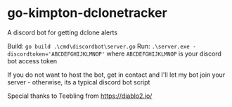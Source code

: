 # go-kimpton-dclonetracker
A discord bot for getting dclone alerts

Build: `go build .\cmd\discordbot\server.go`
Run: `.\server.exe -discordtoken='ABCDEFGHIJKLMNOP'` where `ABCDEFGHIJKLMNOP` is your discord bot access token

If you do not want to host the bot, get in contact and I'll let my bot join your server - otherwise, its a typical discord bot script

Special thanks to Teebling from https://diablo2.io/
